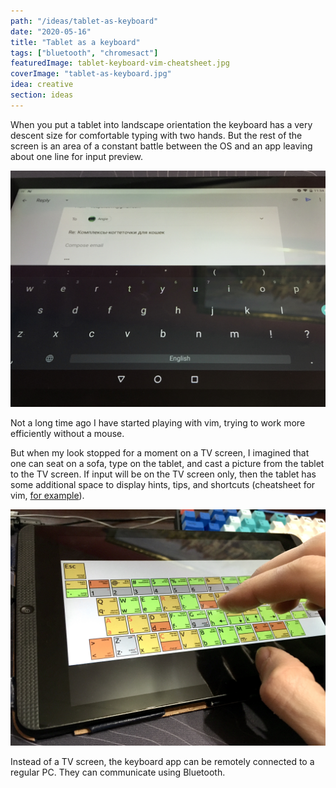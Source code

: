```yaml
---
path: "/ideas/tablet-as-keyboard"
date: "2020-05-16"
title: "Tablet as a keyboard"
tags: ["bluetooth", "chromesact"]
featuredImage: tablet-keyboard-vim-cheatsheet.jpg
coverImage: "tablet-as-keyboard.jpg"
idea: creative
section: ideas
---
```


When you put a tablet into landscape orientation the keyboard has a very descent sizе for comfortable typing with two hands. But the rest of the screen is an area of a constant battle between the OS and an app leaving about one line for input preview.

![Default keyboard](./tablet-keyboard.jpg)

Not a long time ago I have started playing with vim, trying to work more efficiently without a mouse.

But when my look stopped for a moment on a TV screen, I imagined that one can seat on a sofa, type on the tablet, and cast a picture from the tablet to the TV screen. If input will be on the TV screen only, then the tablet has some additional space to display hints, tips, and shortcuts (cheatsheet for vim, [for example](https://hamwaves.com/vim.tutorial/en/index.html)).

![Vim cheat sheet](./tablet-keyboard-vim-cheatsheet.jpg)

Instead of a TV screen, the keyboard app can be remotely connected to a regular PC. They can communicate using Bluetooth.
